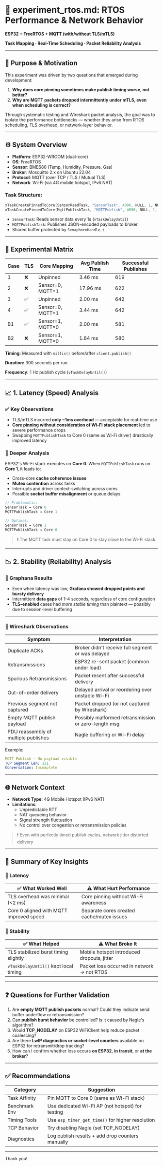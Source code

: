 
# 🔬 experiment_rtos.md: RTOS Performance & Network Behavior

**ESP32 + FreeRTOS + MQTT (with/without TLS/mTLS)**

**Task Mapping · Real-Time Scheduling · Packet Reliability Analysis**

---

## 🧭 Purpose & Motivation

This experiment was driven by two questions that emerged during development:

1. **Why does core pinning sometimes make publish timing worse, not better?**
2. **Why are MQTT packets dropped intermittently under mTLS, even when scheduling is correct?**

Through systematic testing and Wireshark packet analysis, the goal was to isolate the performance bottlenecks — whether they arise from RTOS scheduling, TLS overhead, or network-layer behavior.

---

## ⚙️ System Overview

- **Platform**: ESP32-WROOM (dual-core)
- **OS**: FreeRTOS
- **Sensor**: BME680 (Temp, Humidity, Pressure, Gas)
- **Broker**: Mosquitto 2.x on Ubuntu 22.04
- **Protocol**: MQTT (over TCP / TLS / Mutual TLS)
- **Network**: Wi-Fi (via 4G mobile hotspot, IPv6 NAT)

### Task Structure:

```cpp
xTaskCreatePinnedToCore(SensorReadTask, "SensorTask", 4096, NULL, 1, NULL, 0);
xTaskCreatePinnedToCore(MqttPublishTask, "MQTTPublish", 4096, NULL, 1, NULL, 1);
```

- `SensorTask`: Reads sensor data every 1s (`vTaskDelayUntil`)
- `MQTTPublishTask`: Publishes JSON-encoded payloads to broker
- Shared buffer protected by `SemaphoreHandle_t`

---

## 🧪 Experimental Matrix

| Case | TLS | Core Mapping | Avg Publish Time | Successful Publishes |
| --- | --- | --- | --- | --- |
| 1 | ❌ | Unpinned | 3.46 ms | 619 |
| 2 | ❌ | Sensor=0, MQTT=1 | 17.96 ms | 622 |
| 3 | ✅ | Unpinned | 2.00 ms | 642 |
| 4 | ✅ | Sensor=0, MQTT=1 | 3.44 ms | 642 |
| B1 | ✅ | Sensor=1, MQTT=0 | 2.00 ms | 581 |
| B2 | ❌ | Sensor=1, MQTT=0 | 1.84 ms | 580 |

**Timing:** Measured with `millis()` before/after `client.publish()`

**Duration:** 300 seconds per run

**Frequency:** 1 Hz publish cycle (`vTaskDelayUntil()`)

---

## 📈 1. Latency (Speed) Analysis

### ✅ Key Observations

- TLS/mTLS incurred **only ~1ms overhead** — acceptable for real-time use
- **Core pinning without consideration of Wi-Fi stack placement** led to severe performance drops
- Swapping `MQTTPublishTask` to Core 0 (same as Wi-Fi driver) drastically improved latency

### 🧠 Deeper Analysis

ESP32's Wi-Fi stack executes on **Core 0**. When `MQTTPublishTask` runs on **Core 1**, it leads to:

- Cross-core **cache coherence issues**
- **Mutex contention** across tasks
- Interrupts and driver context-switching across cores
- Possible **socket buffer misalignment** or queue delays

```c
// Problematic:
SensorTask → Core 0
MQTTPublishTask → Core 1

// Optimal:
SensorTask → Core 1
MQTTPublishTask → Core 0

```

> ❗ The MQTT task must stay on Core 0 to stay close to the Wi-Fi stack.
> 

---

## 📉 2. Stability (Reliability) Analysis

### 📡 Graphana Results

- Even when latency was low, **Grafana showed dropped points and bursty delivery**
- Intermittent **data gaps** of 1–4 seconds, regardless of core configuration
- **TLS-enabled** cases had *more stable timing* than plaintext — possibly due to session-level buffering

---

### 🧪 Wireshark Observations

| Symptom | Interpretation |
| --- | --- |
| Duplicate ACKs | Broker didn't receive full segment or was delayed |
| Retransmissions | ESP32 re-sent packet (common under load) |
| Spurious Retransmissions | Packet resent after successful delivery |
| Out-of-order delivery | Delayed arrival or reordering over unstable Wi-Fi |
| Previous segment not captured | Packet dropped (or not captured by Wireshark) |
| Empty MQTT publish payload | Possibly malformed retransmission or zero-length msg |
| PDU reassembly of multiple publishes | Nagle buffering or Wi-Fi delay |

Example:

```yaml
MQTT Publish – No payload visible
TCP Segment Len: 121
Conversation: Incomplete

```

---

## 🌐 Network Context

- **Network Type**: 4G Mobile Hotspot (IPv6 NAT)
- **Limitations**:
    - Unpredictable RTT
    - NAT queueing behavior
    - Signal strength fluctuation
    - No control over congestion or retransmission policies

> ❗ Even with perfectly timed publish cycles, network jitter distorted delivery
> 

---

## 🧠 Summary of Key Insights

### 🔹 Latency

| ✅ What Worked Well | ⚠️ What Hurt Performance |
| --- | --- |
| TLS overhead was minimal (<2 ms) | Core pinning without Wi-Fi awareness |
| Core 0 aligned with MQTT improved speed | Separate cores created cache/mutex issues |

### 🔹 Stability

| ✅ What Helped | ⚠️ What Broke It |
| --- | --- |
| TLS stabilized burst timing slightly | Mobile hotspot introduced dropouts, jitter |
| `vTaskDelayUntil()` kept local timing | Packet loss occurred in network → not RTOS |

---

## ❓ Questions for Further Validation

1. Are **empty MQTT publish packets** normal? Could they indicate send buffer underflow or retransmission?
2. Can **publish burst behavior** be controlled? Is it caused by Nagle's algorithm?
3. Would **TCP_NODELAY** on ESP32 WiFiClient help reduce packet coalescing?
4. Are there **LwIP diagnostics or socket-level counters** available on ESP32 for retransmit/drop tracking?
5. How can I confirm whether loss occurs **on ESP32**, **in transit**, or **at the broker**?

---

## ✅ Recommendations

| Category | Suggestion |
| --- | --- |
| Task Affinity | Pin MQTT to Core 0 (same as Wi-Fi stack) |
| Benchmark Env | Use dedicated Wi-Fi AP (not hotspot) for testing |
| Timing Tools | Use `esp_timer_get_time()` for higher resolution |
| TCP Behavior | Try disabling Nagle (set TCP_NODELAY) |
| Diagnostics | Log publish results + add drop counters manually |

---

Thank you!
